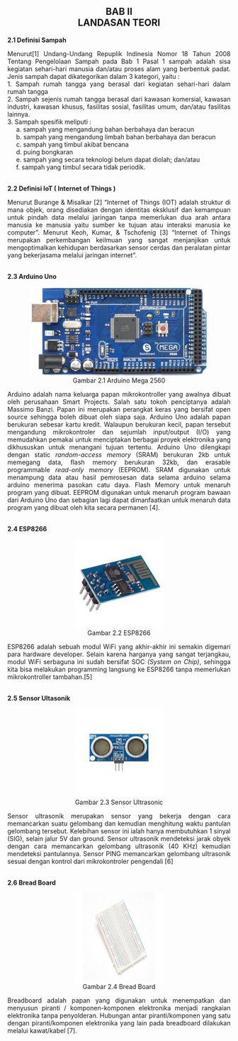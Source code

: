 <h2 align="center">BAB II  <br> LANDASAN TEORI </h2>
<strong>2.1 Definisi Sampah</strong>
<p align="justify">
Menurut[1] Undang-Undang Repuplik Indinesia Nomor 18 Tahun 2008 Tentang Pengelolaan Sampah pada Bab 1 Pasal 1 sampah adalah sisa kegiatan sehari-hari manusia dan/atau proses alam yang berbentuk padat. Jenis sampah dapat dikategorikan dalam 3 kategori, yaitu :
<br>
1. Sampah rumah tangga yang berasal dari kegiatan sehari-hari dalam rumah tangga
<br>
2. Sampah sejenis rumah tangga berasal dari kawasan komersial, kawasan industri, kawasan khusus, fasilitas sosial, fasilitas umum, dan/atau fasilitas lainnya.
<br>
3. Sampah spesifik meliputi : 
<br>
&nbsp;&nbsp;&nbsp;&nbsp;&nbsp;a. sampah yang mengandung bahan berbahaya dan beracun
<br>
&nbsp;&nbsp;&nbsp;&nbsp;&nbsp;b. sampah yang mengandung limbah bahan berbahaya dan beracun
<br>
&nbsp;&nbsp;&nbsp;&nbsp;&nbsp;c. sampah yang timbul akibat bencana
<br>
&nbsp;&nbsp;&nbsp;&nbsp;&nbsp;d. puing bongkaran 
<br>
&nbsp;&nbsp;&nbsp;&nbsp;&nbsp;e. sampah yang secara teknologi belum dapat diolah; dan/atau 
<br>
&nbsp;&nbsp;&nbsp;&nbsp;&nbsp;f. sampah yang timbul secara tidak periodik.
</p>
<br>
<strong>2.2 Definisi IoT ( Internet of Things )</strong>
<p align="justify">
Menurut  Burange & Misalkar [2] “Internet of Things (IOT) adalah struktur di mana objek, orang disediakan dengan identitas eksklusif dan kemampuan untuk pindah data melalui jaringan tanpa memerlukan dua arah antara manusia ke manusia yaitu sumber ke tujuan atau interaksi manusia ke computer”. Menurut Keoh, Kumar, & Tschofenig [3] “Internet of Things merupakan perkembangan keilmuan yang sangat menjanjikan untuk mengoptimalkan kehidupan berdasarkan sensor cerdas dan peralatan pintar yang bekerjasama melalui jaringan internet”.
</p>
<br>
<strong>2.3 Arduino Uno</strong>
<p align="center">
    <img src="../../img/proposal/arduinomega.jpg" width="400" height="200">
    <br>
    Gambar 2.1 Arduino Mega 2560
</p>
<p align="justify">
Arduino adalah nama keluarga papan mikrokontroller yang awalnya dibuat oleh perusahaan Smart Projects. Salah satu tokoh penciptanya adalah Massimo Banzi. Papan ini merupakan perangkat keras yang bersifat open source sehingga boleh dibuat oleh siapa saja. Arduino Uno adalah papan berukuran sebesar kartu kredit. Walaupun berukuran kecil, papan tersebut mengandung mikrokontroler dan sejumlah input/output (I/O) yang memudahkan pemakai untuk menciptakan berbagai proyek elektronika yang dikhususkan untuk menangani tujuan tertentu. Arduino Uno dilengkapi dengan static <i>random-access memory</i> (SRAM) berukuran 2kb untuk memegang data, flash memory berukuran 32kb, dan erasable programmable <i>read-only memory</i> (EEPROM). SRAM digunakan untuk menampung data atau hasil pemrosesan data selama arduino selama arduino menerima pasokan catu daya. Flash Memory untuk menaruh program yang dibuat. EEPROM digunakan untuk menaruh program bawaan dari Arduino Uno dan sebagian lagi dapat dimanfaatkan untuk menaruh data program yang dibuat oleh kita secara permanen [4].
</p>
<br>
<strong>2.4 ESP8266</strong>
<p align="center">
    <img src="../../img/proposal/esp8266.jpg" width="200" height="200">
    <br>
    Gambar 2.2 ESP8266
</p>
<p align="justify">
ESP8266 adalah sebuah modul WiFi yang akhir-akhir ini semakin digemari para hardware developer. Selain karena harganya yang sangat terjangkau, modul WiFi serbaguna ini sudah bersifat SOC <i>(System on Chip)</i>, sehingga kita bisa melakukan programming langsung ke ESP8266 tanpa memerlukan mikrokontroller tambahan.[5]
</p>
<br>
<strong>2.5 Sensor Ultasonik</strong>
<p align="center">
    <img src="../../img/proposal/ultrasonics.jpg" width="200" height="200">
    <br>
    Gambar 2.3 Sensor Ultrasonic
</p>
<p align="justify">
Sensor ultrasonik merupakan sensor yang bekerja dengan cara memancarkan suatu gelombang dan kemudian menghitung waktu pantulan gelombang tersebut. Kelebihan sensor ini ialah hanya membutuhkan 1 sinyal (SIG), selain jalur 5V dan ground. Sensor ultrasonik mendeteksi jarak obyek dengan cara memancarkan gelombang ultrasonik (40 KHz) kemudian mendeteksi pantulannya. Sensor PING memancarkan gelombang ultrasonik sesuai dengan kontrol dari mikrokontroler pengendali [6]
</p>
<br>
<strong>2.6 Bread Board</strong>
<p align="center">
    <img src="../../img/proposal/breadboard.jpg" width="200" height="200">
    <br>
    Gambar 2.4 Bread Board
</p>
<p align="justify">
Breadboard adalah papan yang digunakan untuk menempatkan dan menyusun piranti / komponen-komponen elektronika menjadi rangkaian elektronika tanpa penyolderan. Hubungan antar piranti/komponen yang satu dengan piranti/komponen elektronika yang lain pada breadboard dilakukan melalui kawat/kabel [7].
</p>
